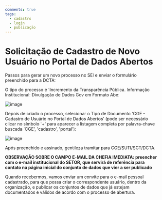 ```yaml
---
comments: true
tags:
  - cadastro
  - login
  - publicação
---
```

# Solicitação de Cadastro de Novo Usuário no Portal de Dados Abertos

Passos para gerar um novo processo no SEI e enviar o formulário preenchido para a DCTA:

O tipo do processo é 'Incremento da Transparência Pública. Informação Institucional: Divulgação de Dados Gov em Formato Abe:

![image](https://user-images.githubusercontent.com/52294411/184001368-bab3ddbe-0923-4efd-98a2-2a8013131a78.png)

Depois de criado o processo, selecionar o Tipo de Documento 'CGE - Cadastro de Usuário no Portal de Dados Abertos' (pode ser necessário clicar no símbolo '+' para aparecer a listagem completa por palavra-chave buscada 'CGE', 'cadastro', 'portal'):

![image](https://user-images.githubusercontent.com/52294411/184001453-c8801b02-e8e2-46ac-a17c-c3736e78f764.png)

Após preenchido e assinado, gentileza tramitar para CGE/SUTI/SCT/DCTA. 

**OBSERVAÇÃO SOBRE O CAMPO E-MAIL DA CHEFIA IMEDIATA: preencher com o e-mail institucional do SETOR, que servirá de referência para contato na página inicial do conjunto de dados que vier a ser publicado**

Quando recebermos, vamos enviar um convite para o e-mail pessoal cadastrado, para que possa criar o correspondente usuário, dentro da organização, e publicar os conjuntos de dados que já estejam documentados e válidos de acordo com o processo de abertura.
